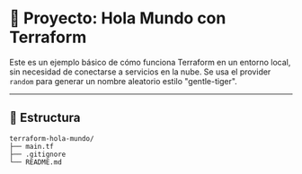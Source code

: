 # 🌱 Proyecto: Hola Mundo con Terraform

Este es un ejemplo básico de cómo funciona Terraform en un entorno local, sin necesidad de conectarse a servicios en la nube. Se usa el provider `random` para generar un nombre aleatorio estilo "gentle-tiger".

---

## 📁 Estructura

```plaintext
terraform-hola-mundo/
├── main.tf
├── .gitignore
└── README.md
